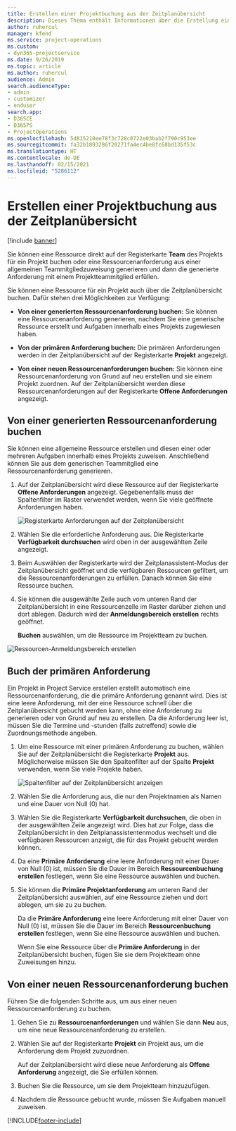 ```yaml
---
title: Erstellen einer Projektbuchung aus der Zeitplanübersicht
description: Dieses Thema enthält Informationen über die Erstellung einer Projektbuchung aus der Zeitplanübersicht.
author: ruhercul
manager: kfend
ms.service: project-operations
ms.custom:
- dyn365-projectservice
ms.date: 9/26/2019
ms.topic: article
ms.author: ruhercul
audience: Admin
search.audienceType:
- admin
- customizer
- enduser
search.app:
- D365CE
- D365PS
- ProjectOperations
ms.openlocfilehash: 5d815210ee78f3c728c0722e03bab2f790c953ee
ms.sourcegitcommit: fa32b1893286f20271fa4ec4be8fc68bd135f53c
ms.translationtype: HT
ms.contentlocale: de-DE
ms.lasthandoff: 02/15/2021
ms.locfileid: "5286112"
---
```

# <a name="create-a-project-booking-from-the-schedule-board"></a>Erstellen einer Projektbuchung aus der Zeitplanübersicht

[!include [banner](../includes/psa-now-project-operations.md)]

Sie können eine Ressource direkt auf der Registerkarte **Team** des Projekts für ein Projekt buchen oder eine Ressourcenanforderung aus einer allgemeinen Teammitgliedzuweisung generieren und dann die generierte Anforderung mit einem Projektteammitglied erfüllen.

Sie können eine Ressource für ein Projekt auch über die Zeitplanübersicht buchen. Dafür stehen drei Möglichkeiten zur Verfügung:

- **Von einer generierten Ressourcenanforderung buchen:** Sie können eine Ressourcenanforderung generieren, nachdem Sie eine generische Ressource erstellt und Aufgaben innerhalb eines Projekts zugewiesen haben.

- **Von der primären Anforderung buchen:** Die primären Anforderungen werden in der Zeitplanübersicht auf der Registerkarte **Projekt** angezeigt. 

- **Von einer neuen Ressourcenanforderungen buchen:** Sie können eine Ressourcenanforderung von Grund auf neu erstellen und sie einem Projekt zuordnen. Auf der Zeitplanübersicht werden diese Ressourcenanforderungen auf der Registerkarte **Offene Anforderungen** angezeigt.

## <a name="book-from-a-generated-resource-requirement"></a>Von einer generierten Ressourcenanforderung buchen

Sie können eine allgemeine Ressource erstellen und diesen einer oder mehreren Aufgaben innerhalb eines Projekts zuweisen. Anschließend können Sie aus dem generischen Teammitglied eine Ressourcenanforderung generieren. 

1.  Auf der Zeitplanübersicht wird diese Ressource auf der Registerkarte **Offene Anforderungen** angezeigt. Gegebenenfalls muss der Spaltenfilter im Raster verwendet werden, wenn Sie viele geöffnete Anforderungen haben. 

    ![Registerkarte Anforderungen auf der Zeitplanübersicht](media/FAQ-Project-Booking-Schedule-Board-1.png "Screenshot der Anmeldungen und Zuweisungstabellen")

2. Wählen Sie die erforderliche Anforderung aus. Die Registerkarte **Verfügbarkeit durchsuchen** wird oben in der ausgewählten Zeile angezeigt.
 
3. Beim Auswählen der Registerkarte wird der Zeitplanassistent-Modus der Zeitplanübersicht geöffnet und die verfügbaren Ressourcen gefiltert, um die Ressourcenanforderungen zu erfüllen. Danach können Sie eine Ressource buchen.

4. Sie können die ausgewählte Zeile auch vom unteren Rand der Zeitplanübersicht in eine Ressourcenzelle im Raster darüber ziehen und dort ablegen. Dadurch wird der **Anmeldungsbereich erstellen** rechts geöffnet.

    **Buchen** auswählen, um die Ressource im Projektteam zu buchen.

![Ressourcen-Anmeldungsbereich erstellen](media/FAQ-Project-Booking-Schedule-Board-6.png "")
 

## <a name="book-from-the-primary-requirement"></a>Buch der primären Anforderung

Ein Projekt in Project Service erstellen erstellt automatisch eine Ressourcenanforderung, die die primäre Anforderung genannt wird. Dies ist eine leere Anforderung, mit der eine Ressource schnell über die Zeitplanübersicht gebucht werden kann, ohne eine Anforderung zu generieren oder von Grund auf neu zu erstellen. Da die Anforderung leer ist, müssen Sie die Termine und -stunden (falls zutreffend) sowie die Zuordnungsmethode angeben. 

1. Um eine Ressource mit einer primären Anforderung zu buchen, wählen Sie auf der Zeitplanübersicht die Registerkarte **Projekt** aus. Möglicherweise müssen Sie den Spaltenfilter auf der Spalte **Projekt** verwenden, wenn Sie viele Projekte haben.

   ![Spaltenfilter auf der Zeitplanübersicht anzeigen](media/FAQ-Project-Booking-Schedule-Board-2.png "Screenshot der Anmeldungen und Zuweisungstabellen")

2. Wählen Sie die Anforderung aus, die nur den Projektnamen als Namen und eine Dauer von Null (0) hat.

3. Wählen Sie die Registerkarte **Verfügbarkeit durchsuchen**, die oben in der ausgewählten Zeile angezeigt wird. Dies hat zur Folge, dass die Zeitplanübersicht in den Zeitplanassistentenmodus wechselt und die verfügbaren Ressourcen anzeigt, die für das Projekt gebucht werden können.

4. Da eine **Primäre Anforderung** eine leere Anforderung mit einer Dauer von Null (0) ist, müssen Sie die Dauer im Bereich **Ressourcenbuchung erstellen** festlegen, wenn Sie eine Ressource auswählen und buchen.

5. Sie können die **Primäre Projektanforderung** am unteren Rand der Zeitplanübersicht auswählen, auf eine Ressource ziehen und dort ablegen, um sie zu zu buchen.
 
    Da die **Primäre Anforderung** eine leere Anforderung mit einer Dauer von Null (0) ist, müssen Sie die Dauer im Bereich **Ressourcenbuchung erstellen** festlegen, wenn Sie eine Ressource auswählen und buchen.
 
    Wenn Sie eine Ressource über die **Primäre Anforderung** in der Zeitplanübersicht buchen, fügen Sie sie dem Projektteam ohne Zuweisungen hinzu.
 
## <a name="book-from-a-new-resource-requirement"></a>Von einer neuen Ressourcenanforderung buchen
Führen Sie die folgenden Schritte aus, um aus einer neuen Ressourcenanforderung zu buchen. 

1. Gehen Sie zu **Ressourcenanforderungen** und wählen Sie dann **Neu** aus, um eine neue Ressourcenanforderung zu erstellen.

2. Wählen Sie auf der Registerkarte **Projekt** ein Projekt aus, um die Anforderung dem Projekt zuzuordnen.
 
    Auf der Zeitplanübersicht wird diese neue Anforderung als **Offene Anforderung** angezeigt, die Sie erfüllen können.

3. Buchen Sie die Ressource, um sie dem Projektteam hinzuzufügen.

4. Nachdem die Ressource gebucht wurde, müssen Sie Aufgaben manuell zuweisen.



[!INCLUDE[footer-include](../includes/footer-banner.md)]